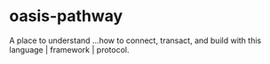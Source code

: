 # oasis-pathway
A place to understand ...how to connect, transact, and build with this language | framework | protocol.
